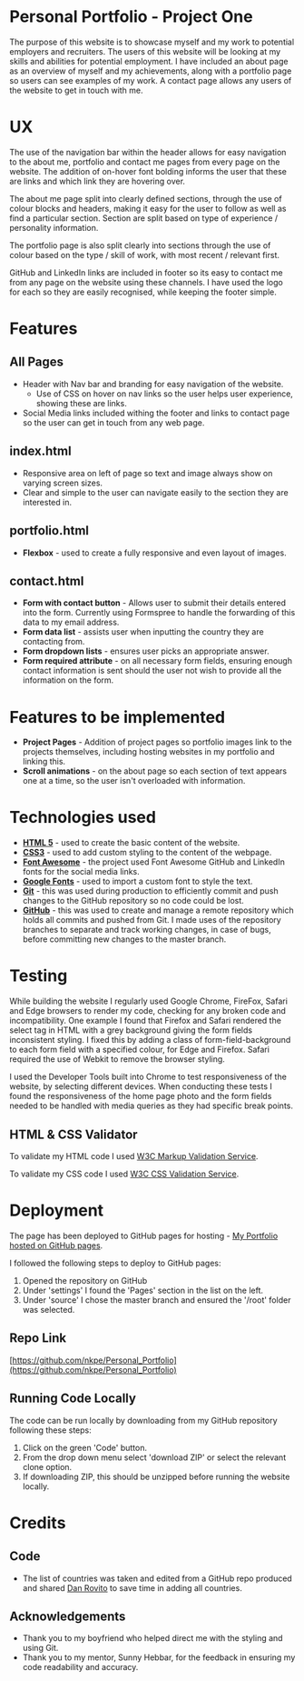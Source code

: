 # **Personal Portfolio - Project One**
The purpose of this website is to showcase myself and my work to potential employers and recruiters. The users of this website will be looking at my skills and abilities for potential employment. I have included an about page as an overview of myself and my achievements, along with a portfolio page so users can see examples of my work. A contact page allows any users of the website to get in touch with me.

# **UX**
The use of the navigation bar within the header allows for easy navigation to the about me, portfolio and contact me pages from every page on the website. The addition of on-hover font bolding informs the user that these are links and which link they are hovering over.

The about me page split into clearly defined sections, through the use of colour blocks and headers, making it easy for the user to follow as well as find a particular section. Section are split based on type of experience / personality information. 

The portfolio page is also split clearly into sections through the use of colour based on the type / skill of work, with most recent / relevant first.  

GitHub and LinkedIn links are included in footer so its easy to contact me from any page on the website using these channels. I have used the logo for each so they are easily recognised, while keeping the footer simple.

# **Features**
## **All Pages**
* Header with Nav bar and branding for easy navigation of the website. 
    * Use of CSS on hover on nav links so the user helps user experience, showing these are links. 
* Social Media links included withing the footer and links to contact page so the user can get in touch from any web page. 
## **index.html**
* Responsive area on left of page so text and image always show on varying screen sizes. 
* Clear and simple to the user can navigate easily to the section they are interested in. 
## **portfolio.html**
* **Flexbox** - used to create a fully responsive and even layout of images. 
## **contact.html**
* **Form with contact button** - Allows user to submit their details entered into the form. Currently using Formspree to handle the forwarding of this data to my email address. 
* **Form data list** - assists user when inputting the country they are contacting from.
* **Form dropdown lists** - ensures user picks an appropriate answer.
* **Form required attribute** - on all necessary form fields, ensuring enough contact information is sent should the user not wish to provide all the information on the form. 
# **Features to be implemented**
* **Project Pages** - Addition of project pages so portfolio images link to the projects themselves, including hosting websites in my portfolio and linking this.
* **Scroll animations** - on the about page so each section of text appears one at a time, so the user isn't overloaded with information.  
# **Technologies used**
* [**HTML 5**](https://developer.mozilla.org/en-US/docs/Glossary/HTML5) - used to create the basic content of the website.
* [**CSS3**](https://developer.mozilla.org/en-US/docs/Glossary/CSS) - used to add custom styling to the content of the webpage. 
* [**Font Awesome**](https://fontawesome.com/) - the project used Font Awesome GitHub and LinkedIn fonts for the social media links.
* [**Google Fonts**](https://fonts.google.com/) - used to import a custom font to style the text. 
* [**Git**](https://git-scm.com/) - this was used during production to efficiently commit and push changes to the GitHub repository so no code could be lost. 
* [**GitHub**](https://github.com/) - this was used to create and manage a remote repository which holds all commits and pushed from Git. I made uses of the repository branches to separate and track working changes, in case of bugs, before committing new changes to the master branch.
# **Testing**
While building the website I regularly used Google Chrome, FireFox, Safari and Edge browsers to render my code, checking for any broken code and incompatibility. One example I found that Firefox and Safari rendered the select tag in HTML with a grey background giving the form fields inconsistent styling. I fixed this by adding a class of form-field-background to each form field with a specified colour, for Edge and Firefox. Safari required the use of Webkit to remove the browser styling.

I used the Developer Tools built into Chrome to test responsiveness of the website, by selecting different devices. When conducting these tests I found the responsiveness of the home page photo and the form fields needed to be handled with media queries as they had specific break points.  
## **HTML & CSS Validator**   
To validate my HTML code I used [W3C Markup Validation Service](https://validator.w3.org/#validate_by_upload).

To validate my CSS code I used [W3C CSS Validation Service](https://jigsaw.w3.org/css-validator/#validate_by_upload).
# **Deployment**

The page has been deployed to GitHub pages for hosting - [My Portfolio hosted on GitHub pages](https://nkpe.github.io/Personal_Portfolio/index.html).

I followed the following steps to deploy to GitHub pages: 

1. Opened the repository on GitHub
2. Under 'settings' I found the 'Pages' section in the list on the left. 
3. Under 'source' I chose the master branch and ensured the '/root' folder was selected. 


## **Repo Link**
[https://github.com/nkpe/Personal_Portfolio](https://github.com/nkpe/Personal_Portfolio)
## **Running Code Locally**
The code can be run locally by downloading from my GitHub repository following these steps: 

1. Click on the green 'Code' button.
2. From the drop down menu select 'download ZIP' or select the relevant clone option.
3. If downloading ZIP, this should be unzipped before running the website locally. 


# **Credits**
## **Code** 
* The list of countries was taken and edited from a GitHub repo produced and shared [Dan Rovito](https://gist.github.com/danrovito/977bcb97c9c2dfd3398a) to save time in adding all countries. 
## **Acknowledgements** 
* Thank you to my boyfriend who helped direct me with the styling and using Git.
* Thank you to my mentor, Sunny Hebbar, for the feedback in ensuring my code readability and accuracy.  
